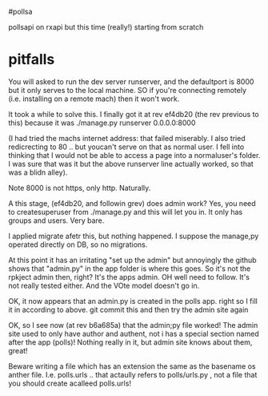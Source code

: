 #pollsa

pollsapi on rxapi but this time (really!) 
starting from scratch

# pitfalls
You will asked to run the dev server runserver, and the defaultport is 8000
but it only serves to the local machine. SO if you're connecting remotely (i.e. installing on a remote mach)
then it won't work. 

It took a while to solve this. I finally got it at rev ef4db20
(the rev previous to this) because it was
./manage.py runserver 0.0.0.0:8000

(I had tried the machs internet address: that failed miserably. I also tried redicrecting to 80 .. but youcan't
serve on that as normal user. I fell into thinking that I would not be able to access a page into a normaluser's
folder. I was sure that was it but the above runserver line actually worked, so that was a blidn alley).

Note 8000 is not https, only http. Naturally.

A this stage, (ef4db20, and followin grev) does admin work? Yes, you need to createsuperuser from ./manage.py
and this will let you in. It only has groups and users. Very bare.

I applied migrate afetr this, but nothing happened. I suppose the manage,py operated directly on DB, so no migrations.

At this point it has an irritating "set up the admin" but annoyingly the github shows that "admin.py" in 
the app folder is where this goes. So it's not the rpkject admin then, right? It's the apps admin. OH well need to follow.
It's not really tested either. And the VOte model doesn't go in.

OK, it now appears that an admin.py is created in the polls app. right so I fill it in according to above. git commit this
and then try the admin site again

OK, so I see now (at rev b6a685a) that the admin;py file worked! The admin site used to only have author and authent, not i
has a special section named after the app (polls)!  Nothing really in it, but admin site knows about them, great!


Beware writing a file which has an extension the same as the basename os anther file.
I.e. polls.urls .. that actaully refers to polls/urls.py , not a file that you should create acalleed polls.urls!
